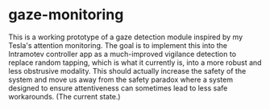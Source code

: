 # gaze-monitoring

This is a working prototype of a gaze detection module inspired by my Tesla's attention monitoring. The goal is to implement this into the Intramotev controller app as a much-improved vigilance detection to replace random tapping, which is what it currently is, into a more robust and less obstrusive modality. This should actually increase the safety of the system and move us away from the safety paradox where a system designed to ensure attentiveness can sometimes lead to less safe workarounds. (The current state.)
